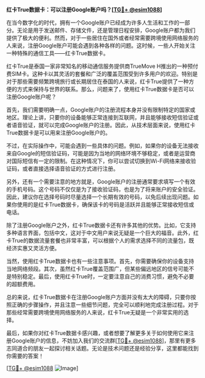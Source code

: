 **红卡True数据卡：可以注册Google账户吗？[[TG💪+ @esim1088](https://t.me/s/esim1088)]**

在当今数字化的时代，拥有一个Google账户已经成为许多人生活和工作的一部分。无论是用于发送邮件、存储文件，还是管理日程安排，Google账户都为我们提供了极大的便利。然而，对于一些居住在国外或者经常需要跨境使用网络服务的人来说，注册Google账户可能会遇到各种各样的问题。这时候，一些人开始关注一种特殊的通信工具——红卡True数据卡。

红卡True是泰国一家非常知名的移动通信服务提供商TrueMove H推出的一种预付费SIM卡。这种卡以其灵活的套餐和广泛的覆盖范围受到许多用户的欢迎。特别是对于那些需要频繁跨境旅行或长期居住在泰国的人来说，红卡True提供了一种方便的方式来保持与世界的联系。那么，问题来了，使用红卡True数据卡是否可以注册Google账户呢？

首先，我们需要明确一点，Google账户的注册流程本身并没有限制特定的国家或地区。理论上讲，只要你的设备能够正常连接到互联网，并且能够接收短信验证或者语音验证，就可以完成Google账户的注册。因此，从技术层面来说，使用红卡True数据卡是可以用来注册Google账户的。

不过，在实际操作中，可能会遇到一些具体的问题。例如，如果你的设备无法接收来自Google的短信验证码，可能是因为当地的网络环境不够稳定，或者是运营商对国际短信有一定的限制。在这种情况下，你可以尝试切换到Wi-Fi网络来接收验证码，或者直接选择语音验证的方式进行注册。

另外，还有一个需要注意的地方就是，Google账户的注册通常要求填写一个有效的手机号码。这个号码不仅仅是为了接收验证码，也是为了将来账户的安全验证。因此，建议你在选择号码时尽量选择一个长期有效的号码，以免后续出现问题。如果你使用的是红卡True数据卡，确保该卡的号码是活跃并且能够正常接收短信或电话。

除了注册Google账户之外，红卡True数据卡还有许多其他的优势。比如，它支持多种语言界面，包括中文，这对于中文用户来说无疑是一个巨大的福音。此外，红卡True的数据流量套餐也非常丰富，可以根据个人的需求选择不同的流量包，既经济实惠又灵活方便。

当然，使用红卡True数据卡也有一些注意事项。首先，你需要确保你的设备支持当地网络频段。其次，虽然红卡True覆盖范围广，但某些偏远地区的信号可能不是特别稳定。最后，使用红卡True时，一定要注意自己的消费习惯，避免不必要的超额费用。

总的来说，红卡True数据卡在注册Google账户方面并没有太大的障碍，只要你按照正确的步骤操作，并且注意一些细节问题，完全可以顺利地完成注册过程。对于那些经常需要跨境使用网络服务的人来说，红卡True无疑是一个非常实用的选择。

最后，如果你对红卡True数据卡感兴趣，或者想要了解更多关于如何使用它来注册Google账户的信息，不妨加入我们的交流群[[TG💪+ @esim1088](https://t.me/s/esim1088)]，那里有更多志同道合的朋友一起探讨相关话题。无论是技术问题还是经验分享，这里都能找到你需要的答案！

[[TG💪+ @esim1088](https://t.me/s/esim1088) ![Image](https://i.postimg.cc/4NQfJmqS/Snipaste-2025-05-13-00-14-12.png)]
